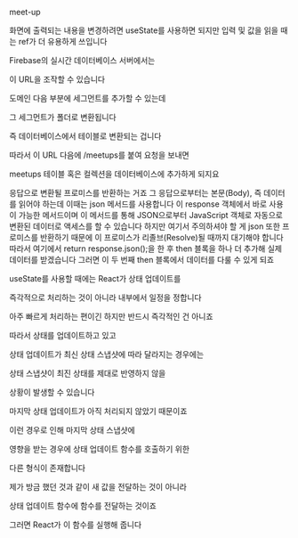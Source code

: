 meet-up

화면에 출력되는 내용을 변경하려면 useState를 사용하면 되지만
입력 및 값을 읽을 때는 ref가 더 유용하게 쓰입니다

Firebase의 실시간 데이터베이스 서버에서는

이 URL을 조작할 수 있습니다

도메인 다음 부분에 세그먼트를 추가할 수 있는데

그 세그먼트가 폴더로 변환됩니다

즉 데이터베이스에서 테이블로 변환되는 겁니다

따라서 이 URL 다음에 /meetups를 붙여 요청을 보내면

meetups 테이블 혹은 컬렉션을 데이터베이스에 추가하게 되지요

응답으로 변환될 프로미스를 반환하는 거죠
      그 응답으로부터는 본문(Body), 즉 데이터를 읽어야 하는데
      이때는 json 메서드를 사용합니다
      이 response 객체에서 바로 사용이 가능한 메서드이며
      이 메서드를 통해 JSON으로부터 JavaScript 객체로 자동으로 변환된
      데이터로 액세스를 할 수 있습니다 하지만 여기서 주의하셔야 할 게
      json 또한 프로미스를 반환하기 때문에
      이 프로미스가 리졸브(Resolve)될 때까지 대기해야 합니다
      따라서 여기에서 return response.json();을 한 후
      then 블록을 하나 더 추가해 실제 데이터를 받겠습니다
      그러면 이 두 번째 then 블록에서 데이터를 다룰 수 있게 되죠

useState를 사용할 때에는 React가 상태 업데이트를

즉각적으로 처리하는 것이 아니라 내부에서 일정을 정합니다

아주 빠르게 처리하는 편이긴 하지만 반드시 즉각적인 건 아니죠

따라서 상태를 업데이트하고 있고

상태 업데이트가 최신 상태 스냅샷에 따라 달라지는 경우에는

상태 스냅샷이 최진 상태를 제대로 반영하지 않을

상황이 발생할 수 있습니다

마지막 상태 업데이트가 아직 처리되지 않았기 때문이죠

이런 경우로 인해 마지막 상태 스냅샷에

영향을 받는 경우에 상태 업데이트 함수를 호출하기 위한

다른 형식이 존재합니다

제가 방금 했던 것과 같이 새 값을 전달하는 것이 아니라

상태 업데이트 함수에 함수를 전달하는 것이죠

그러면 React가 이 함수를 실행해 줍니다
